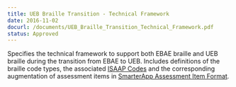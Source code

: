 ```yaml
---
title: UEB Braille Transition - Technical Framework
date: 2016-11-02
docurl: /documents/UEB_Braille_Transition_Technical_Framework.pdf
status: Approved
---
```

Specifies the technical framework to support both EBAE braille and UEB braille during the transition from EBAE to UEB. Includes definitions of the braille code types, the associated [ISAAP Codes](/specs/ISAAP-AccessibilityFeatureCodes.html) and the corresponding augmentation of assessment items in [SmarterApp Assessment Item Format](/specs/AssessmentItemFormat.html).
